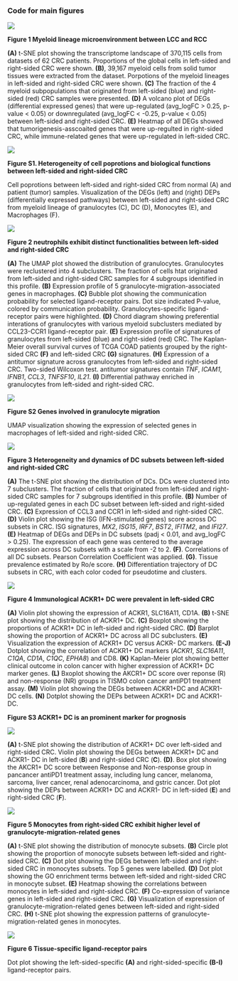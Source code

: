 ### Code for main figures

![](figures/Figure1.png)

**Figure 1 Myeloid lineage microenvironment between LCC and RCC**

**(A)** t-SNE plot showing the transcriptome landscape of 370,115 cells from datasets of 62 CRC patients. Proportions of the global cells in left-sided and right-sided CRC were shown. **(B)**, 39,167 myeloid cells from solid tumor tissues were extracted from the dataset. Porpotions of the myeloid lineages in left-sided and right-sided CRC were shown. **(C)** The fraction of the 4 myeloid subpopulations that originated from left-sided (blue) and right-sided (red) CRC samples were presented. **(D)** A volcano plot of DEGs (differential expressed genes) that were up-regulated (avg_logFC > 0.25, p-value < 0.05) or downregulated (avg_logFC < -0.25, p-value < 0.05) between left-sided and right-sided CRC. **(E)** Heatmap of all DEGs showed that tumorigenesis-asscoaited genes that were up-regulted in right-sided CRC, while immune-related genes that were up-regulated in left-sided CRC.

![](figures/FigureS1.png)

**Figure S1. Heterogeneity of cell poprotions and biological functions between left-sided and right-sided CRC**

Cell poprotions between left-sided and right-sided CRC from normal (A) and patient (tumor) samples. Visualization of the DEGs (left) and (right) DEPs (differentially expressed pathways) between left-sided and right-sided CRC from myeloid lineage of granulocytes (C), DC (D), Monocytes (E), and Macrophages (F).

![](figures/Figure2.png)

**Figure 2 neutrophils exhibit distinct functionalities between left-sided and right-sided CRC**

**(A)** The UMAP plot showed the distribution of granulocytes. Granulocytes were reclustered into 4 subclusters. The fraction of cells htat originated from left-sided and right-sided CRC samples for 4 subgroups identified in this profile. **(B)** Expression profile of 5 granulocyte-migration-associated genes in macrophages. **(C)** Bubble plot showing the communication probability for selected ligand-receptor pairs. Dot size indicated P-value, colored by communication probability.  Granulocytes-specific ligand-receptor pairs were highlighted. **(D)** Chord diagram showing preferential interations of granulocytes with various myeloid subclusters mediated by CCL23-CCR1 ligand-receptor pair. **(E)** Expression profile of signatures of granulocytes from left-sided (blue) and right-sided (red) CRC. The Kaplan-Meier overall survival curves of TCGA COAD patients grouped by the right-sided CRC **(F)** and left-sided CRC **(G)** signatures. **(H)** Expression of a antitumor signature across granulocytes from left-sided and right-sided  CRC. Two-sided Wilcoxon test. antitumor signatures contain *TNF*, *ICAM1*, *IFNB1*, *CCL3*, *TNFSF10*, *IL21*. **(I)** Differential pathway enriched in granulocytes from left-sided and right-sided CRC.

![](figures/FigureS2.png)

**Figure S2 Genes involved in granulocyte migration** 

UMAP visualization showing the expression of selected genes in macrophages of left-sided and right-sided CRC.

![](figures/Figure3.png)

**Figure 3 Heterogeneity and dynamics of DC subsets between left-sided and right-sided CRC**

**(A)** The t-SNE plot showing the distribution of DCs. DCs were clustered into 7 subclusters. The fraction of cells that originated from left-sided and right-sided CRC samples for 7 subgroups identified in this profile. **(B)** Number of up-regulated genes in each DC subset between left-sided and right-sided CRC. **(C)** Expression of CCL3 and CCR1 in left-sided and right-sided CRC. **(D)** Violin plot showing the ISG (IFN-stimulated genes) score across DC subsets in CRC. ISG signatures, *MX2*, *ISG15*, *IRF7*, *BST2*, *IFITM2*, and *IFI27*. **(E)** Heatmap of DEGs and DEPs in DC subsets (padj < 0.01, and avg_logFC > 0.25). The expression of each gene was centered to the average expression across DC subsets with a scale from -2 to 2. **(F)**. Correlations of all DC subsets. Pearson Correlation Coefficient was applied. **(G)**. Tissue prevalence estimated by Ro/e score. **(H)** Differentiation trajectory of DC subsets in CRC, with each color coded for pseudotime and clusters.

![](figures/Figure4.png)

**Figure 4 Immunological ACKR1+ DC were prevalent in left-sided CRC**

**(A)** Violin plot showing the expression of ACKR1, SLC16A11, CD1A. **(B)** t-SNE plot showing the distribution of ACKR1+ DC. **(C)** Boxplot showing the proportions of ACKR1+ DC in left-sided and right-sided CRC. **(D)** Barplot showing the proportion of ACKR1+ DC across all DC subclusters. **(E)** Visualization the expression of ACKR1+ DC  versus ACKR- DC markers. **(E-J)** Dotplot showing the correlation of ACKR1+ DC markers (*ACKR1*, *SLC16A11*, *C1QA*, *CD1A*, *C1QC*, *EPHA8*) and CD8. **(K)** Kaplan-Meier plot showing better clinical outcome in colon cancer with higher expression of ACKR1+ DC marker genes. **(L)** Bxoplot showing the AKCR1+ DC score over reponse (R) and non-response (NR) groups in TISMO colon cancer antiPD1 treatment assay. **(M)** Violin plot showing the DEGs between ACKR1+DC and ACKR1- DC cells. **(N)** Dotplot showing the DEPs between ACKR1+ DC and ACKR1- DC.

**Figure S3 ACKR1+ DC is an prominent marker for prognosis**

![](figures/FigureS3.png)

**(A)** t-SNE plot showing the distribution of ACKR1+ DC over left-sided and right-sided CRC. Violin plot showing the DEGs between ACKR1+ DC and ACKR1- DC in left-sided (**B**) and right-sided CRC (**C**). **(D)**. Box plot showing the AKCR1+ DC score between Response and Non-response group in pancancer antiPD1 treatment assay, including lung cancer, melanoma, sarcoma, liver cancer, renal adenocarcinoma, and gstric cancer. Dot plot showing the DEPs between ACKR1+ DC and ACKR1- DC in left-sided (**E**) and right-sided CRC (**F**).

![](figures/Figure5.png)

**Figure 5 Monocytes from right-sided CRC exhibit higher level of granulocyte-migration-related genes**

**(A)** t-SNE plot showing the distribution of monocyte subsets. **(B)** Circle plot showing the
proportion of monocyte subsets between left-sided and right-sided CRC. **(C)** Dot plot showing the DEGs between left-sided and right-sided CRC in monocytes subsets. Top 5 genes were labelled. **(D)** Dot plot showing the GO enrichment terms between left-sided and right-sided CRC in monocyte subset. **(E)** Heatmap showing the correlations between monocytes in left-sided and right-sided CRC. **(F)** Co-expression of variance genes in left-sided and right-sided CRC. **(G)** Visualization of expression of granulocyte-migration-related genes between left-sided and right-sided CRC. **(H)** t-SNE plot showing the expression patterns of granulocyte-migration-related genes in monocytes.

![](figures/Figure6.png)

**Figure 6 Tissue-specific ligand-receptor pairs**

Dot plot showing the left-sided-specific **(A)** and right-sided-specific **(B-I)** ligand-receptor pairs.
